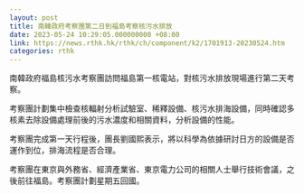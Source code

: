 ```yaml
---
layout: post
title: 南韓政府考察團第二日到福島考察核污水排放
date: 2023-05-24 10:29:05.000000000 +08:00
link: https://news.rthk.hk/rthk/ch/component/k2/1701913-20230524.htm
categories: rthk
---
```


南韓政府福島核污水考察團訪問福島第一核電站，對核污水排放現場進行第二天考察。

考察團計劃集中檢查核輻射分析試驗室、稀釋設備、核污水排海設備，同時確認多核素去除設備處理前後的污水濃度和相關資料，分析設備的性能。

考察團完成第一天行程後，團長劉國熙表示，將以科學為依據研討日方的設備是否運作到位，排海流程是否合理。

考察團在東京與外務省、經濟產業省、東京電力公司的相關人士舉行技術會議，之後前往福島。考察團計劃星期五回國。
